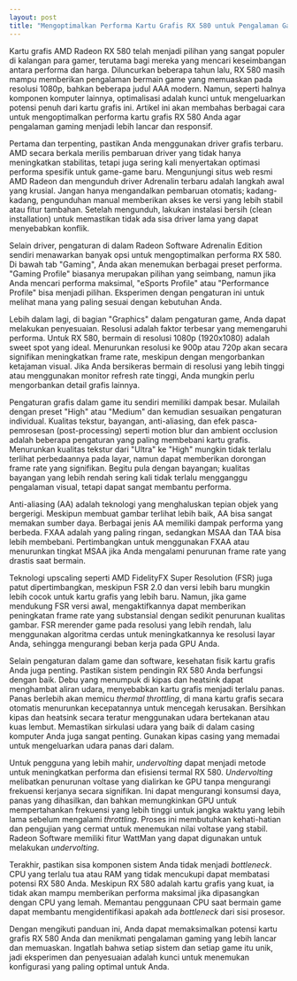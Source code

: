 ```yaml
---
layout: post
title: "Mengoptimalkan Performa Kartu Grafis RX 580 untuk Pengalaman Gaming yang Lancar"
---
```


Kartu grafis AMD Radeon RX 580 telah menjadi pilihan yang sangat populer di kalangan para gamer, terutama bagi mereka yang mencari keseimbangan antara performa dan harga. Diluncurkan beberapa tahun lalu, RX 580 masih mampu memberikan pengalaman bermain game yang memuaskan pada resolusi 1080p, bahkan beberapa judul AAA modern. Namun, seperti halnya komponen komputer lainnya, optimalisasi adalah kunci untuk mengeluarkan potensi penuh dari kartu grafis ini. Artikel ini akan membahas berbagai cara untuk mengoptimalkan performa kartu grafis RX 580 Anda agar pengalaman gaming menjadi lebih lancar dan responsif.

Pertama dan terpenting, pastikan Anda menggunakan driver grafis terbaru. AMD secara berkala merilis pembaruan driver yang tidak hanya meningkatkan stabilitas, tetapi juga sering kali menyertakan optimasi performa spesifik untuk game-game baru. Mengunjungi situs web resmi AMD Radeon dan mengunduh driver Adrenalin terbaru adalah langkah awal yang krusial. Jangan hanya mengandalkan pembaruan otomatis; kadang-kadang, pengunduhan manual memberikan akses ke versi yang lebih stabil atau fitur tambahan. Setelah mengunduh, lakukan instalasi bersih (clean installation) untuk memastikan tidak ada sisa driver lama yang dapat menyebabkan konflik.

Selain driver, pengaturan di dalam Radeon Software Adrenalin Edition sendiri menawarkan banyak opsi untuk mengoptimalkan performa RX 580. Di bawah tab "Gaming", Anda akan menemukan berbagai preset performa. "Gaming Profile" biasanya merupakan pilihan yang seimbang, namun jika Anda mencari performa maksimal, "eSports Profile" atau "Performance Profile" bisa menjadi pilihan. Eksperimen dengan pengaturan ini untuk melihat mana yang paling sesuai dengan kebutuhan Anda.

Lebih dalam lagi, di bagian "Graphics" dalam pengaturan game, Anda dapat melakukan penyesuaian. Resolusi adalah faktor terbesar yang memengaruhi performa. Untuk RX 580, bermain di resolusi 1080p (1920x1080) adalah sweet spot yang ideal. Menurunkan resolusi ke 900p atau 720p akan secara signifikan meningkatkan frame rate, meskipun dengan mengorbankan ketajaman visual. Jika Anda bersikeras bermain di resolusi yang lebih tinggi atau menggunakan monitor refresh rate tinggi, Anda mungkin perlu mengorbankan detail grafis lainnya.

Pengaturan grafis dalam game itu sendiri memiliki dampak besar. Mulailah dengan preset "High" atau "Medium" dan kemudian sesuaikan pengaturan individual. Kualitas tekstur, bayangan, anti-aliasing, dan efek pasca-pemrosesan (post-processing) seperti motion blur dan ambient occlusion adalah beberapa pengaturan yang paling membebani kartu grafis. Menurunkan kualitas tekstur dari "Ultra" ke "High" mungkin tidak terlalu terlihat perbedaannya pada layar, namun dapat memberikan dorongan frame rate yang signifikan. Begitu pula dengan bayangan; kualitas bayangan yang lebih rendah sering kali tidak terlalu mengganggu pengalaman visual, tetapi dapat sangat membantu performa.

Anti-aliasing (AA) adalah teknologi yang menghaluskan tepian objek yang bergerigi. Meskipun membuat gambar terlihat lebih baik, AA bisa sangat memakan sumber daya. Berbagai jenis AA memiliki dampak performa yang berbeda. FXAA adalah yang paling ringan, sedangkan MSAA dan TAA bisa lebih membebani. Pertimbangkan untuk menggunakan FXAA atau menurunkan tingkat MSAA jika Anda mengalami penurunan frame rate yang drastis saat bermain.

Teknologi upscaling seperti AMD FidelityFX Super Resolution (FSR) juga patut dipertimbangkan, meskipun FSR 2.0 dan versi lebih baru mungkin lebih cocok untuk kartu grafis yang lebih baru. Namun, jika game mendukung FSR versi awal, mengaktifkannya dapat memberikan peningkatan frame rate yang substansial dengan sedikit penurunan kualitas gambar. FSR merender game pada resolusi yang lebih rendah, lalu menggunakan algoritma cerdas untuk meningkatkannya ke resolusi layar Anda, sehingga mengurangi beban kerja pada GPU Anda.

Selain pengaturan dalam game dan software, kesehatan fisik kartu grafis Anda juga penting. Pastikan sistem pendingin RX 580 Anda berfungsi dengan baik. Debu yang menumpuk di kipas dan heatsink dapat menghambat aliran udara, menyebabkan kartu grafis menjadi terlalu panas. Panas berlebih akan memicu *thermal throttling*, di mana kartu grafis secara otomatis menurunkan kecepatannya untuk mencegah kerusakan. Bersihkan kipas dan heatsink secara teratur menggunakan udara bertekanan atau kuas lembut. Memastikan sirkulasi udara yang baik di dalam casing komputer Anda juga sangat penting. Gunakan kipas casing yang memadai untuk mengeluarkan udara panas dari dalam.

Untuk pengguna yang lebih mahir, *undervolting* dapat menjadi metode untuk meningkatkan performa dan efisiensi termal RX 580. *Undervolting* melibatkan penurunan voltase yang dialirkan ke GPU tanpa mengurangi frekuensi kerjanya secara signifikan. Ini dapat mengurangi konsumsi daya, panas yang dihasilkan, dan bahkan memungkinkan GPU untuk mempertahankan frekuensi yang lebih tinggi untuk jangka waktu yang lebih lama sebelum mengalami *throttling*. Proses ini membutuhkan kehati-hatian dan pengujian yang cermat untuk menemukan nilai voltase yang stabil. Radeon Software memiliki fitur WattMan yang dapat digunakan untuk melakukan *undervolting*.

Terakhir, pastikan sisa komponen sistem Anda tidak menjadi *bottleneck*. CPU yang terlalu tua atau RAM yang tidak mencukupi dapat membatasi potensi RX 580 Anda. Meskipun RX 580 adalah kartu grafis yang kuat, ia tidak akan mampu memberikan performa maksimal jika dipasangkan dengan CPU yang lemah. Memantau penggunaan CPU saat bermain game dapat membantu mengidentifikasi apakah ada *bottleneck* dari sisi prosesor.

Dengan mengikuti panduan ini, Anda dapat memaksimalkan potensi kartu grafis RX 580 Anda dan menikmati pengalaman gaming yang lebih lancar dan memuaskan. Ingatlah bahwa setiap sistem dan setiap game itu unik, jadi eksperimen dan penyesuaian adalah kunci untuk menemukan konfigurasi yang paling optimal untuk Anda.
